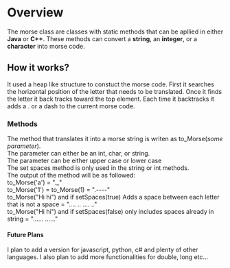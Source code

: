 <!DOCTYPE html>
<html>
  <body>
    <h1>
      Overview
    </h1>
    <p1>
      The morse class are classes with static methods that can be apllied in either <strong>Java</strong> or <strong>C++</strong>. These methods can convert a <strong>string</strong>, an <strong>integer</strong>, or a <strong>character</strong> into morse code.      
    </p1>
    <h2>
      How it works?
    </h2>
    <p2>
      It used a heap like structure to constuct the morse code. First it searches the horizontal position of the letter that needs to be translated. Once it finds the letter it back tracks toward the top element. Each time it backtracks it adds a . or a dash to the current morse code.
    </p2>
    <h3>
      Methods
    </h3>
    <p3>
      The method that translates it into a morse string is writen as to_Morse(<em>some parameter</em>).<br>
      The parameter can either be an int, char, or string.<br>
      The parameter can be either upper case or lower case<br>
      The set spaces method is only used in the string or int methods.<br>
      The output of the method will be as followed:<br>
      to_Morse('a') = "._"<br>
      to_Morse('1') = to_Morse(1) = ".----"<br>
      to_Morse("Hi hi") and if setSpaces(true) Adds a space between each letter that is not a space = ".... .. .... .."<br>
      to_Morse("Hi hi") and if setSpaces(false) only includes spaces already in string = "...... ......"
    </p3>
    <h4>
      Future Plans
    </h4>
    <p4>
      I plan to add a version for javascript, python, c# and plenty of other languages. I also plan to add more functionalities for double, long etc...
    </p4>
</html>
